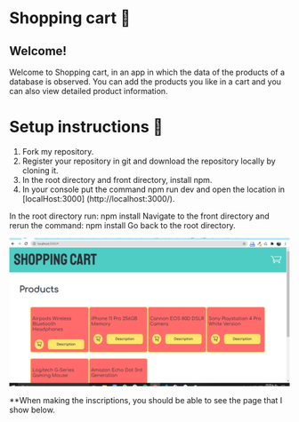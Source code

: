 # Shopping cart 🚀

## Welcome!
Welcome to Shopping cart, in an app in which the data of the products of a database is observed. You can add the products you like in a cart and you can also view detailed product information.

# Setup instructions 🚀

1. Fork my repository.
2. Register your repository in git and download the repository locally by cloning it.
2. In the root directory and front directory, install npm.
3. In your console put the command npm run dev and open the location in [localHost:3000] (http://localhost:3000/).

In the root directory run: npm install
Navigate to the front directory and rerun the command: npm install
Go back to the root directory.

![Shopping cart App](https://github.com/MiriamNM/Shopping_cart/blob/master/front/src/assets/app.jpg.png)

**When making the inscriptions, you should be able to see the page that I show below.
